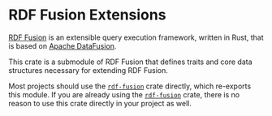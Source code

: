 RDF Fusion Extensions
======

[RDF Fusion][rdf-fusion] is an extensible query execution framework, written in Rust, that is based
on [Apache DataFusion][df].

This crate is a submodule of RDF Fusion that defines traits and core data structures necessary for extending RDF Fusion.

Most projects should use the [`rdf-fusion`] crate directly, which re-exports this module. If you are already using the
[`rdf-fusion`] crate, there is no reason to use this crate directly in your project as well.

[df]: https://crates.io/crates/datafusion

[rdf-fusion]: https://crates.io/crates/rdf-fusion

[`rdf-fusion`]: https://crates.io/crates/rdf-fusion